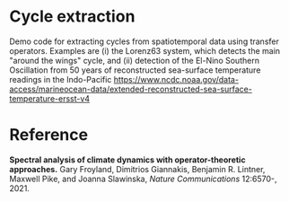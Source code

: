 # Cycle extraction
Demo code for extracting cycles from spatiotemporal data using transfer operators.
Examples are (i) the Lorenz63 system, which detects the main "around the wings" cycle, and (ii) detection of the El-Nino Southern Oscillation from 50 years of reconstructed sea-surface temperature readings in the Indo-Pacific https://www.ncdc.noaa.gov/data-access/marineocean-data/extended-reconstructed-sea-surface-temperature-ersst-v4

# Reference
**Spectral analysis of climate dynamics with operator-theoretic approaches.**
Gary Froyland, Dimitrios Giannakis, Benjamin R. Lintner, Maxwell Pike, and Joanna Slawinska, _Nature Communications_ 12:6570-, 2021.
